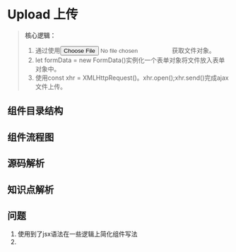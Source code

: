 # Upload 上传

>**核心逻辑：**
>
>1. 通过使用<input type="file" onchange="handleChange" />获取文件对象。
>2. let formData = new FormData()实例化一个表单对象将文件放入表单对象中。
>3. 使用const xhr = XMLHttpRequest()。xhr.open();xhr.send()完成ajax文件上传。

## 组件目录结构



## 组件流程图



## 源码解析



## 知识点解析



## 问题





1. 使用到了jsx语法在一些逻辑上简化组件写法
2. 